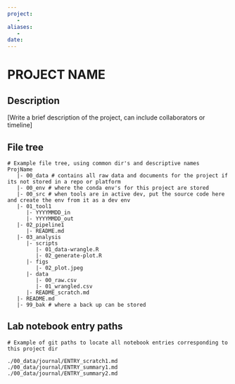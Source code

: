 ```yaml
---
project:
   - 
aliases: 
   - 
date: 
---
```


# PROJECT NAME

## Description
[Write a brief description of the project, can include collaborators or timeline]
## File tree

```
# Example file tree, using common dir's and descriptive names
ProjName
   |- 00_data # contains all raw data and documents for the project if its not stored in a repo or platform
   |- 00_env # where the conda env's for this project are stored
   |- 00_src # when tools are in active dev, put the source code here and create the env from it as a dev env
   |- 01_tool1
      |- YYYYMMDD_in
      |- YYYYMMDD_out
   |- 02_pipeline1
      |- README.md
   |- 03_analysis
      |- scripts
         |- 01_data-wrangle.R
         |- 02_generate-plot.R
      |- figs
         |- 02_plot.jpeg
      |- data
         |- 00_raw.csv
         |- 01_wrangled.csv
      |- README_scratch.md
   |- README.md
   |- 99_bak # where a back up can be stored
```

## Lab notebook entry paths

```
# Example of git paths to locate all notebook entries corresponding to this project dir

./00_data/journal/ENTRY_scratch1.md
./00_data/journal/ENTRY_summary1.md
./00_data/journal/ENTRY_summary2.md
```
